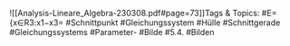 
![[Analysis-Lineare_Algebra-230308.pdf#page=73]]Tags & Topics:
   #E={x∈R3:x1−x3=
   #Schnittpunkt
   #Gleichungssystem
   #Hülle
   #Schnittgerade
   #Gleichungssystems
   #Parameter-
   #Bilde
   #5.4.
   #Bilden
